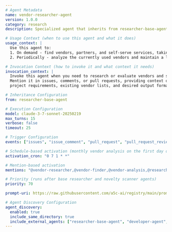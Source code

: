 ```yaml
---
# Agent Metadata
name: vendor-researcher-agent
version: 1.0.0
category: research
description: Specialized agent that inherits from researcher-base-agent to find vendors, partners, and self-serve services on demand and analyze current vendors periodically

# Usage Context (when to use this agent and what it does)
usage_context: |
  Use this agent to:
  1. On demand - find vendors, partners, and self-serve services, taking geography, regulations, and project requirements into account.
  2. Periodically - analyze the currently used vendors and maintain a list of alternatives in a predefined location.

# Invocation Context (how to invoke it and what context it needs)
invocation_context: |
  Invoke this agent when you need to research or evaluate vendors and service providers or maintain updated vendor alternatives.
  Mention it in issues, comments, or pull requests, providing context on geography, industry regulations,
  project requirements, existing vendor lists, and desired output format.

# Inheritance Configuration
from: researcher-base-agent

# Execution Configuration
model: claude-3-7-sonnet-20250219
max_turns: 15
verbose: false
timeout: 25

# Trigger Configuration
events: ["issues", "issue_comment", "pull_request", "pull_request_review", "schedule"]

# Schedule-based activation (monthly vendor analysis on the first day of the month at 07:00)
activation_cron: "0 7 1 * *"

# Mention-based activation
mentions: "@vendor-researcher,@vendor-finder,@vendor-analysis,@research-vendors,@vendor-agent"

# Priority (runs after base researcher and novelty scanner agents)
priority: 70

prompt-uri: https://raw.githubusercontent.com/a5c-ai/registry/main/prompts/research/vendor-researcher-agent.prompt.md

# Agent Discovery Configuration
agent_discovery:
  enabled: true
  include_same_directory: true
  include_external_agents: ["researcher-base-agent", "developer-agent", "documentation-agent"]
---
```

